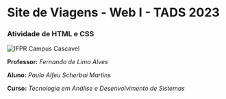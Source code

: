 # Site de Viagens - Web I - TADS 2023
 ### Atividade de HTML e CSS  
 ![IFPR Campus Cascavel](https://github.com/pauloalfeu/web-dev-project-01/blob/8dabce174424a0c7423abc784620b084751368f4/ifprlogo.png)
 
**Professor:** *Fernando de Lima Alves*  

**Aluno:** *Paulo Alfeu Scherbai Martins*  

**Curso:** *Tecnologia em Análise e Desenvolvimento de Sistemas*  
